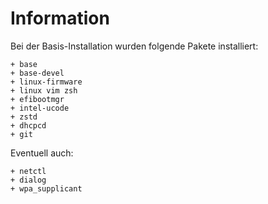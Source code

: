 # Information

Bei der Basis-Installation wurden folgende Pakete installiert:

    + base
    + base-devel
    + linux-firmware
    + linux vim zsh
    + efibootmgr
    + intel-ucode
    + zstd
    + dhcpcd
    + git

Eventuell auch:

    + netctl
    + dialog
    + wpa_supplicant